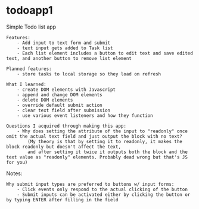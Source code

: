 # todoapp1

Simple Todo list app

    Features:
        - Add input to text form and submit
        - text input gets added to Task list
        - Each list element includes a button to edit text and save edited text, and another button to remove list element

    Planned features:
        - store tasks to local storage so they load on refresh

    What I learned:
        - create DOM elements with Javascript
        - append and change DOM elements
        - delete DOM elements
        - override default submit action
        - clear text field after submission
        - use various event listeners and how they function

    Questions I acquired through making this app:
        - Why does setting the attribute of the input to "readonly" once omit the actual text field and just output the block with no text?
            (My theory is that by setting it to readonly, it makes the block readonly but doesn't affect the text, 
            and after setting it twice it outputs both the block and the text value as "readonly" elements. Probably dead wrong but that's JS for you)




Notes:

    Why submit input types are preferred to buttons w/ input forms:
        - Click events only respond to the actual clicking of the button
        - Submit inputs can be activated either by clicking the button or by typing ENTER after filling in the field
